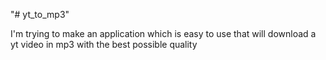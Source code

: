 "# yt_to_mp3"

I'm trying to make an application which is easy to use that will download a yt video in mp3 with the best possible quality
